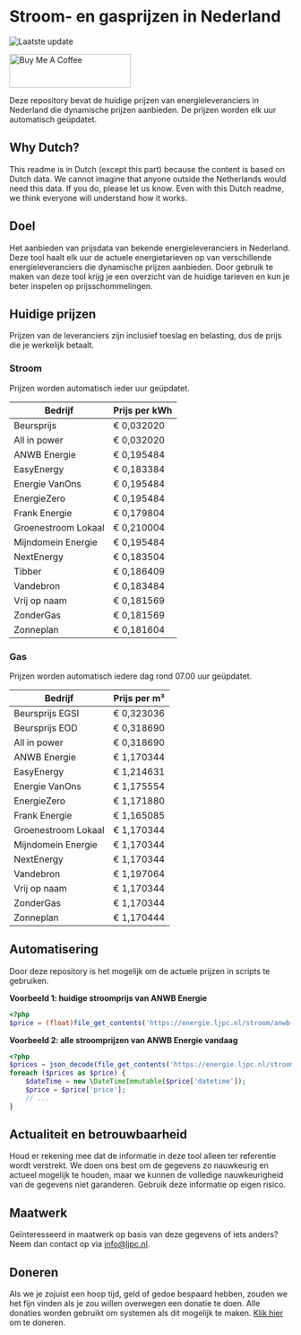 # Stroom- en gasprijzen in Nederland

![Laatste update](https://img.shields.io/badge/laatste%20update-2025--07--06%2013%3A00%20CET-brightgreen)

<a href="https://www.buymeacoffee.com/Lars-" target="_blank"><img src="https://cdn.buymeacoffee.com/buttons/v2/default-orange.png" alt="Buy Me A Coffee" height="60" style="height: 60px !important;width: 217px !important;" ></a>

Deze repository bevat de huidige prijzen van energieleveranciers in Nederland die dynamische prijzen aanbieden. De prijzen worden elk uur automatisch geüpdatet.

## Why Dutch?

This readme is in Dutch (except this part) because the content is based on Dutch data. We cannot imagine that anyone outside the Netherlands would need this data. If you do, please let us know. Even with this Dutch readme, we think
everyone will understand how it works.

## Doel

Het aanbieden van prijsdata van bekende energieleveranciers in Nederland. Deze tool haalt elk uur de actuele energietarieven op van verschillende energieleveranciers die dynamische prijzen aanbieden. Door gebruik te maken van deze tool
krijg je een overzicht van de huidige tarieven en kun je beter inspelen op prijsschommelingen.

## Huidige prijzen

Prijzen van de leveranciers zijn inclusief toeslag en belasting, dus de prijs die je werkelijk betaalt.

### Stroom

Prijzen worden automatisch ieder uur geüpdatet.

 Bedrijf | Prijs per kWh 
---------|---------------
Beursprijs | € 0,032020
All in power | € 0,032020
ANWB Energie | € 0,195484
EasyEnergy | € 0,183384
Energie VanOns | € 0,195484
EnergieZero | € 0,195484
Frank Energie | € 0,179804
Groenestroom Lokaal | € 0,210004
Mijndomein Energie | € 0,195484
NextEnergy | € 0,183504
Tibber | € 0,186409
Vandebron | € 0,183484
Vrij op naam | € 0,181569
ZonderGas | € 0,181569
Zonneplan | € 0,181604


### Gas

Prijzen worden automatisch iedere dag rond 07.00 uur geüpdatet.

 Bedrijf | Prijs per m³ 
---------|--------------
Beursprijs EGSI | € 0,323036
Beursprijs EOD | € 0,318690
All in power | € 0,318690
ANWB Energie | € 1,170344
EasyEnergy | € 1,214631
Energie VanOns | € 1,175554
EnergieZero | € 1,171880
Frank Energie | € 1,165085
Groenestroom Lokaal | € 1,170344
Mijndomein Energie | € 1,170344
NextEnergy | € 1,170344
Vandebron | € 1,197064
Vrij op naam | € 1,170344
ZonderGas | € 1,170344
Zonneplan | € 1,170444


## Automatisering

Door deze repository is het mogelijk om de actuele prijzen in scripts te gebruiken.

**Voorbeeld 1: huidige stroomprijs van ANWB Energie**

```php
<?php
$price = (float)file_get_contents('https://energie.ljpc.nl/stroom/anwb-energie-nu.txt');

```

**Voorbeeld 2: alle stroomprijzen van ANWB Energie vandaag**

```php
<?php
$prices = json_decode(file_get_contents('https://energie.ljpc.nl/stroom/all-in-power-vandaag.json'),true);
foreach ($prices as $price) {
    $dateTime = new \DateTimeImmutable($price['datetime']);
    $price = $price['price'];
    // ...
}
```

## Actualiteit en betrouwbaarheid

Houd er rekening mee dat de informatie in deze tool alleen ter referentie wordt verstrekt. We doen ons best om de gegevens zo nauwkeurig en actueel mogelijk te houden, maar we kunnen de volledige nauwkeurigheid van de gegevens niet
garanderen. Gebruik deze informatie op eigen risico.

## Maatwerk

Geïnteresseerd in maatwerk op basis van deze gegevens of iets anders? Neem dan contact op
via [info@ljpc.nl](mailto:info@ljpc.nl?subject=Energie%20prijzen).

## Doneren

Als we je zojuist een hoop tijd, geld of gedoe bespaard hebben, zouden we het fijn vinden als je zou willen overwegen een
donatie te doen. Alle donaties worden gebruikt om systemen als dit mogelijk te
maken. [Klik hier](https://www.buymeacoffee.com/Lars-) om te doneren.
